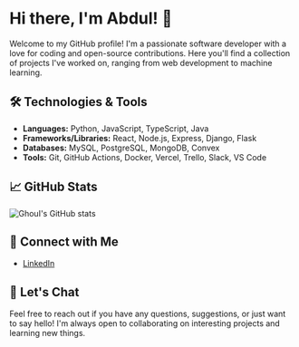 # Hi there, I'm Abdul! 👋

Welcome to my GitHub profile! I'm a passionate software developer with a love for coding and open-source contributions. Here you'll find a collection of projects I've worked on, ranging from web development to machine learning.

## 🛠️ Technologies & Tools

- **Languages:** Python, JavaScript, TypeScript, Java
- **Frameworks/Libraries:** React, Node.js, Express, Django, Flask
- **Databases:** MySQL, PostgreSQL, MongoDB, Convex
- **Tools:** Git, GitHub Actions, Docker, Vercel, Trello, Slack, VS Code

## 📈 GitHub Stats

![GhouI's GitHub stats](https://github-readme-stats.vercel.app/api?username=GhouI&show_icons=true&theme=radical)

## 🔗 Connect with Me

- [LinkedIn](https://www.linkedin.com/in/aalian/)

## 💬 Let's Chat

Feel free to reach out if you have any questions, suggestions, or just want to say hello! I'm always open to collaborating on interesting projects and learning new things.
